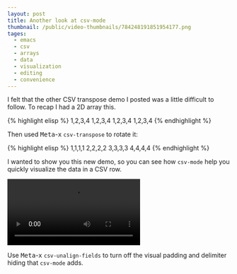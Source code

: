 ```yaml
---
layout: post
title: Another look at csv-mode
thumbnail: /public/video-thumbnails/784248191851954177.png
tages:
  - emacs
  - csv
  - arrays
  - data
  - visualization
  - editing
  - convenience
---
```


I felt that the other CSV transpose demo I posted was a little
difficult to follow. To recap I had a 2D array this.

{% highlight elisp %}
1,2,3,4
1,2,3,4
1,2,3,4
1,2,3,4
{% endhighlight %}

Then used <kbd>Meta</kbd>-<kbd>x</kbd> `csv-transpose` to rotate it:

{% highlight elisp %}
1,1,1,1
2,2,2,2
3,3,3,3
4,4,4,4
{% endhighlight %}

I wanted to show you this new demo, so you can see how `csv-mode` help you quickly
visualize the data in a CSV row.

<video controls autoplay>
  <source src="/public/videos/784248191851954177.mp4" type="video/mp4">
  Sorry your browser does not support the video tag, maybe time to upgrade?
</video>

Use <kbd>Meta</kbd>-<kbd>x</kbd> `csv-unalign-fields` to turn off
the visual padding and delimiter hiding  that `csv-mode` adds.
